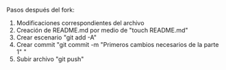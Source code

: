 Pasos después del fork:
1. Modificaciones correspondientes del archivo
2. Creación de README.md por medio de "touch README.md"
3. Crear escenario "git add -A"
4. Crear commit "git commit -m "Primeros cambios necesarios de la parte 1" "
5. Subir archivo "git push"